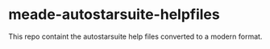 # meade-autostarsuite-helpfiles
This repo containt the autostarsuite help files converted to a modern format.

